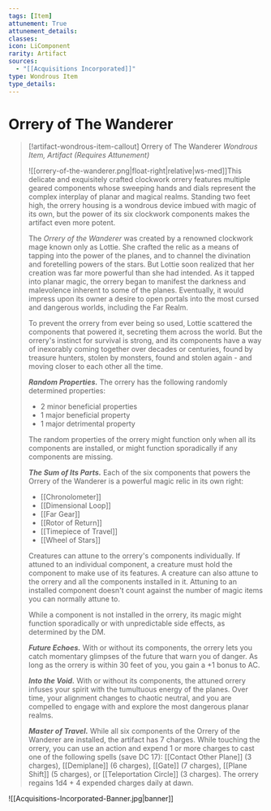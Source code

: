 ```yaml
---
tags: [Item]
attunement: True
attunement_details: 
classes: 
icon: LiComponent
rarity: Artifact
sources:
  - "[[Acquisitions Incorporated]]"
type: Wondrous Item
type_details: 
---
```

# Orrery of The Wanderer
>[!artifact-wondrous-item-callout] Orrery of The Wanderer
>*Wondrous Item, Artifact (Requires Attunement)*
>
>![[orrery-of-the-wanderer.png|float-right|relative|ws-med]]This delicate and exquisitely crafted clockwork orrery features multiple geared components whose sweeping hands and dials represent the complex interplay of planar and magical realms. Standing two feet high, the orrery housing is a wondrous device imbued with magic of its own, but the power of its six clockwork components makes the artifact even more potent.
>
>The *Orrery of the Wanderer* was created by a renowned clockwork mage known only as Lottie. She crafted the relic as a means of tapping into the power of the planes, and to channel the divination and foretelling powers of the stars. But Lottie soon realized that her creation was far more powerful than she had intended. As it tapped into planar magic, the orrery began to manifest the darkness and malevolence inherent to some of the planes. Eventually, it would impress upon its owner a desire to open portals into the most cursed and dangerous worlds, including the Far Realm.
>
>To prevent the orrery from ever being so used, Lottie scattered the components that powered it, secreting them across the world. But the orrery's instinct for survival is strong, and its components have a way of inexorably coming together over decades or centuries, found by treasure hunters, stolen by monsters, found and stolen again - and moving closer to each other all the time.
>
>***Random Properties.*** The orrery has the following randomly determined properties:
>
>* 2 minor beneficial properties
>* 1 major beneficial property
>* 1 major detrimental property
>
>The random properties of the orrery might function only when all its components are installed, or might function sporadically if any components are missing.
>
>***The Sum of Its Parts.*** Each of the six components that powers the Orrery of the Wanderer is a powerful magic relic in its own right:
>
>* [[Chronolometer]]
>* [[Dimensional Loop]]
>* [[Far Gear]]
>* [[Rotor of Return]]
>* [[Timepiece of Travel]]
>* [[Wheel of Stars]]
>
>Creatures can attune to the orrery's components individually. If attuned to an individual component, a creature must hold the component to make use of its features. A creature can also attune to the orrery and all the components installed in it. Attuning to an installed component doesn't count against the number of magic items you can normally attune to.
>
>While a component is not installed in the orrery, its magic might function sporadically or with unpredictable side effects, as determined by the DM.
>
>***Future Echoes.*** With or without its components, the orrery lets you catch momentary glimpses of the future that warn you of danger. As long as the orrery is within 30 feet of you, you gain a +1 bonus to AC.
>
>***Into the Void.*** With or without its components, the attuned orrery infuses your spirit with the tumultuous energy of the planes. Over time, your alignment changes to chaotic neutral, and you are compelled to engage with and explore the most dangerous planar realms.
>
>***Master of Travel.*** While all six components of the Orrery of the Wanderer are installed, the artifact has 7 charges. While touching the orrery, you can use an action and expend 1 or more charges to cast one of the following spells (save DC 17): [[Contact Other Plane]] (3 charges), [[Demiplane]] (6 charges), [[Gate]] (7 charges), [[Plane Shift]] (5 charges), or [[Teleportation Circle]] (3 charges). The orrery regains 1d4 + 4 expended charges daily at dawn.

![[Acquisitions-Incorporated-Banner.jpg|banner]]
